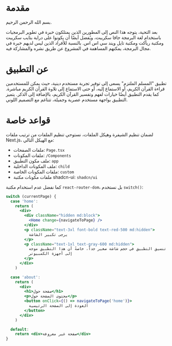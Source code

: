 # مقدمة

بسم الله الرحمن الرحيم.

بعد التحية، يتوجه هذا النص إلى المطورين الذين يمتلكون خبرة في تطوير البرمجيات باستخدام لغة البرمجة جافا سكريبت، ويُفضل أيضًا أن يكونوا على دراية بتايب سكريبت ومكتبة ريأكت ومكتبة تايل ويند سي اس اس. بالنسبة للأفراد الذين ليس لديهم خبرة في مجال البرمجة، يمكنهم المساهمة في المشروع عن طريق نشره والمشاركة فيه.

# عن التطبيق

تطبيق "المسلم الملتزم" يسعى إلى توفير تجربة مستخدم دينية، حيث يمكن للمستخدمين قراءة القرآن الكريم، أو الاستماع إليه، أو حتى الاستماع إلى تلاوة القرآن الكريم مباشرة. كما يقدم التطبيق أيضًا خيارات لفهم وتفسير القرآن الكريم، بالإضافة إلى الذكر. يتميز التطبيق بواجهة مستخدم عصرية وجميلة، تتناغم مع التصميم اللوني.

# قواعد خاصة

لضمان تنظيم الشيفرة وهيكل الملفات، نستوحي تنظيم الملفات من ترتيب ملفات Next.js، مع الهيكل التالي:

- ملفات الصفحات: `Page.tsx`
- ملفات المكونات: `/Components`
- ملف مكون التطبيق: `app`
- ملف المكونات الداخلية: `child`
- ملفات المكونات الخاصة: `custom`
- ملفات مكونات مكتبة shadcn-ui: `shadcn/ui`

كما نفضل عدم استخدام مكتبة `react-router-dom`، بل نستخدم `switch()`:

```jsx
switch (currentPage) {
  case 'home':
    return (
      <div>
        <div className="hidden md:block">
          <Home change={navigateToPage} />
        </div>
        <p className="text-3xl font-bold text-red-500 md:hidden">
          يرجى تكبير الشاشة
        </p>
        <p className="text-1xl text-gray-600 md:hidden">
          لا يمكن تنسيق التطبيق في حجم شاشة صغير جداً، خاصةً أن هذا التطبيق موجه
          إلى أجهزة الكمبيوتر
        </p>
      </div>
    )

  case 'about':
    return (
      <div>
        <h1>صفحة حول</h1>
        <p>محتوى الصفحة حول</p>
        <button onClick={() => navigateToPage('home')}>
          العودة إلى الصفحة الرئيسية
        </button>
      </div>
    )

  default:
    return <div>صفحة غير معروفة</div>
}
```
